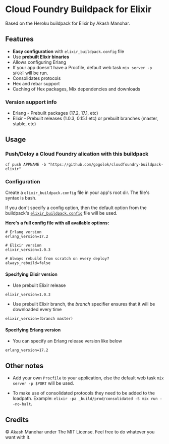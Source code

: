 # Cloud Foundry Buildpack for Elixir

Based on the Heroku buildpack for Elixir by Akash Manohar.

## Features

* **Easy configuration** with `elixir_buildpack.config` file
* Use **prebuilt Elixir binaries**
* Allows configuring Erlang
* If your app doesn't have a Procfile, default web task `mix server -p $PORT` will be run.
* Consolidates protocols
* Hex and rebar support
* Caching of Hex packages, Mix dependencies and downloads


### Version support info

* Erlang - Prebuilt packages (17.2, 17.1, etc)
* Elixir - Prebuilt releases (1.0.3, 0.15.1 etc) or prebuilt branches (master, stable, etc)


## Usage

### Push/Deloy a Cloud Foundry alication with this buildpack

```
cf push APPNAME -b "https://github.com/gogolok/cloudfoundry-buildpack-elixir"
```

### Configuration

Create a `elixir_buildpack.config` file in your app's root dir. The file's syntax is bash.

If you don't specify a config option, then the default option from the buildpack's [`elixir_buildpack.config`](https://github.com/gogolok/cloudfoundry-buildpack-elixir/blob/master/elixir_buildpack.config) file will be used.


__Here's a full config file with all available options:__

```
# Erlang version
erlang_version=17.2

# Elixir version
elixir_version=1.0.3

# Always rebuild from scratch on every deploy?
always_rebuild=false
```


#### Specifying Elixir version

* Use prebuilt Elixir release

```
elixir_version=1.0.3
```

* Use prebuilt Elixir branch, the *branch* specifier ensures that it will be downloaded every time

```
elixir_version=(branch master)
```

#### Specifying Erlang version

* You can specify an Erlang release version like below

```
erlang_version=17.2
```

## Other notes

* Add your own `Procfile` to your application, else the default web task `mix server -p $PORT` will be used.

* To make use of consolidated protocols they need to be added to the loadpath. Example: `elixir -pa _build/prod/consolidated -S mix run --no-halt`.

## Credits

&copy; Akash Manohar under The MIT License. Feel free to do whatever you want with it.
